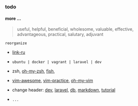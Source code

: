 ### todo

#### more ...
> useful, helpful, beneficial, wholesome, valuable, effective, advantageous, practical, salutary, adjuvant

`reorganize`

* [link-ru](link.ru.md)

* `ubuntu | docker | vagrant | laravel | dev`

* zsh, [oh-my-zsh](https://github.com/robbyrussell/oh-my-zsh), [fish](https://github.com/fish-shell/fish-shell),

* [vim-awesome](https://github.com/vim-awesome/vim-awesome), [vim-practice](https://github.com/oldratlee/vim-practice), [oh-my-vim](https://github.com/liangxianzhe/oh-my-vim)

* change header: [dev](/man/development.md), [laravel](/man/laravel.md), [db](/man/db.md), [markdown](/man/markdown.md), [tutorial](/man/tutorial.md)

* `...`
